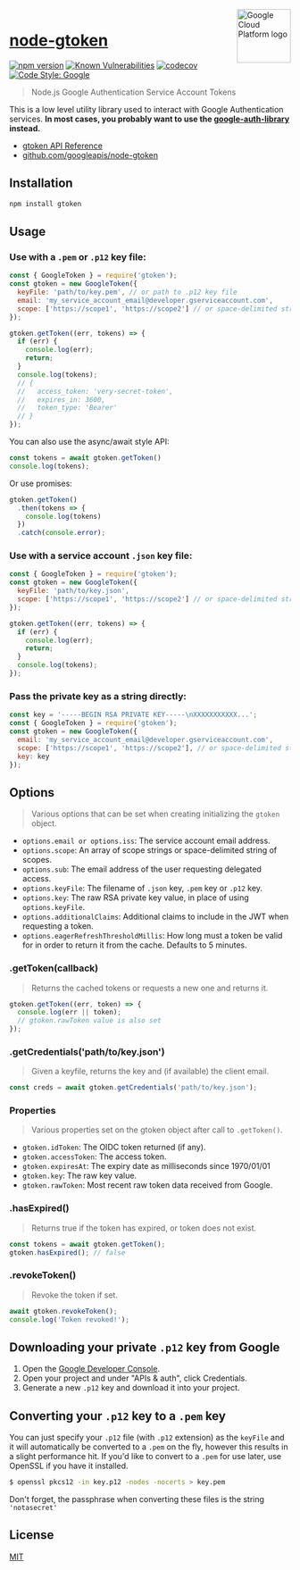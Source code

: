 <img src="https://avatars2.githubusercontent.com/u/2810941?v=3&s=96" alt="Google Cloud Platform logo" title="Google Cloud Platform" align="right" height="96" width="96"/>

# [node-gtoken](https://github.com/googleapis/node-gtoken)

[![npm version][npm-image]][npm-url]
[![Known Vulnerabilities][snyk-image]][snyk-url]
[![codecov][codecov-image]][codecov-url]
[![Code Style: Google][gts-image]][gts-url]

> Node.js Google Authentication Service Account Tokens

This is a low level utility library used to interact with Google Authentication services.  **In most cases, you probably want to use the [google-auth-library](https://github.com/googleapis/google-auth-library-nodejs) instead.**

* [gtoken API Reference][client-docs]
* [github.com/googleapis/node-gtoken](https://github.com/googleapis/node-gtoken)

## Installation

``` sh
npm install gtoken
```

## Usage

### Use with a `.pem` or `.p12` key file:

``` js
const { GoogleToken } = require('gtoken');
const gtoken = new GoogleToken({
  keyFile: 'path/to/key.pem', // or path to .p12 key file
  email: 'my_service_account_email@developer.gserviceaccount.com',
  scope: ['https://scope1', 'https://scope2'] // or space-delimited string of scopes
});

gtoken.getToken((err, tokens) => {
  if (err) {
    console.log(err);
    return;
  }
  console.log(tokens);
  // {
  //   access_token: 'very-secret-token',
  //   expires_in: 3600,
  //   token_type: 'Bearer'
  // }
});
```

You can also use the async/await style API:

``` js
const tokens = await gtoken.getToken()
console.log(tokens);
```

Or use promises:

```js
gtoken.getToken()
  .then(tokens => {
    console.log(tokens)
  })
  .catch(console.error);
```

### Use with a service account `.json` key file:

``` js
const { GoogleToken } = require('gtoken');
const gtoken = new GoogleToken({
  keyFile: 'path/to/key.json',
  scope: ['https://scope1', 'https://scope2'] // or space-delimited string of scopes
});

gtoken.getToken((err, tokens) => {
  if (err) {
    console.log(err);
    return;
  }
  console.log(tokens);
});
```

### Pass the private key as a string directly:

``` js
const key = '-----BEGIN RSA PRIVATE KEY-----\nXXXXXXXXXXX...';
const { GoogleToken } = require('gtoken');
const gtoken = new GoogleToken({
  email: 'my_service_account_email@developer.gserviceaccount.com',
  scope: ['https://scope1', 'https://scope2'], // or space-delimited string of scopes
  key: key
});
```

## Options

> Various options that can be set when creating initializing the `gtoken` object.

- `options.email or options.iss`: The service account email address.
- `options.scope`: An array of scope strings or space-delimited string of scopes.
- `options.sub`: The email address of the user requesting delegated access.
- `options.keyFile`: The filename of `.json` key, `.pem` key or `.p12` key.
- `options.key`: The raw RSA private key value, in place of using `options.keyFile`.
- `options.additionalClaims`: Additional claims to include in the JWT when requesting a token.
- `options.eagerRefreshThresholdMillis`: How long must a token be valid for in order to return it from the cache. Defaults to 5 minutes.

### .getToken(callback)

> Returns the cached tokens or requests a new one and returns it.

``` js
gtoken.getToken((err, token) => {
  console.log(err || token);
  // gtoken.rawToken value is also set
});
```

### .getCredentials('path/to/key.json')

> Given a keyfile, returns the key and (if available) the client email.

```js
const creds = await gtoken.getCredentials('path/to/key.json');
```

### Properties

> Various properties set on the gtoken object after call to `.getToken()`.

- `gtoken.idToken`: The OIDC token returned (if any).
- `gtoken.accessToken`: The access token.
- `gtoken.expiresAt`: The expiry date as milliseconds since 1970/01/01
- `gtoken.key`: The raw key value.
- `gtoken.rawToken`: Most recent raw token data received from Google.

### .hasExpired()

> Returns true if the token has expired, or token does not exist.

``` js
const tokens = await gtoken.getToken();
gtoken.hasExpired(); // false
```

### .revokeToken()

> Revoke the token if set.

``` js
await gtoken.revokeToken();
console.log('Token revoked!');
```

## Downloading your private `.p12` key from Google

1. Open the [Google Developer Console][gdevconsole].
2. Open your project and under "APIs & auth", click Credentials.
3. Generate a new `.p12` key and download it into your project.

## Converting your `.p12` key to a `.pem` key

You can just specify your `.p12` file (with `.p12` extension) as the `keyFile` and it will automatically be converted to a `.pem` on the fly, however this results in a slight performance hit. If you'd like to convert to a `.pem` for use later, use OpenSSL if you have it installed.

``` sh
$ openssl pkcs12 -in key.p12 -nodes -nocerts > key.pem
```

Don't forget, the passphrase when converting these files is the string `'notasecret'`

## License

[MIT](https://github.com/googleapis/node-gtoken/blob/master/LICENSE)

[codecov-image]: https://codecov.io/gh/googleapis/node-gtoken/branch/master/graph/badge.svg
[codecov-url]: https://codecov.io/gh/googleapis/node-gtoken
[gdevconsole]: https://console.developers.google.com
[gts-image]: https://img.shields.io/badge/code%20style-google-blueviolet.svg
[gts-url]: https://www.npmjs.com/package/gts
[npm-image]: https://img.shields.io/npm/v/gtoken.svg
[npm-url]: https://npmjs.org/package/gtoken
[snyk-image]: https://snyk.io/test/github/googleapis/node-gtoken/badge.svg
[snyk-url]: https://snyk.io/test/github/googleapis/node-gtoken
[client-docs]: https://googleapis.dev/nodejs/gtoken/latest/
